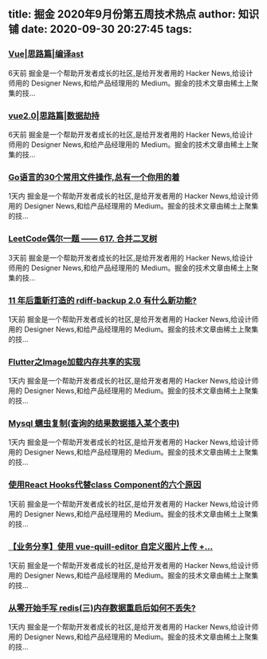 
title: 掘金 2020年9月份第五周技术热点
author: 知识铺
date: 2020-09-30 20:27:45
tags: 
---
  
### [Vue|思路篇|编译ast](https://zshipu.com/t?url=http://juejin.im/post/6875967807922798599/)

 6天前 掘金是一个帮助开发者成长的社区,是给开发者用的 Hacker News,给设计师用的 Designer News,和给产品经理用的 Medium。掘金的技术文章由稀土上聚集的技...

### [vue2.0|思路篇|数据劫持](https://zshipu.com/t?url=http://juejin.im/post/6875854698738352142/)

 6天前 掘金是一个帮助开发者成长的社区,是给开发者用的 Hacker News,给设计师用的 Designer News,和给产品经理用的 Medium。掘金的技术文章由稀土上聚集的技...

### [Go语言的30个常用文件操作,总有一个你用的着](https://zshipu.com/t?url=http://juejin.im/post/6878117337820561421)

 1天内 掘金是一个帮助开发者成长的社区,是给开发者用的 Hacker News,给设计师用的 Designer News,和给产品经理用的 Medium。掘金的技术文章由稀土上聚集的技...

### [LeetCode偶尔一题 —— 617\. 合并二叉树](https://zshipu.com/t?url=http://juejin.im/post/6877184981626519565/)

 3天前 掘金是一个帮助开发者成长的社区,是给开发者用的 Hacker News,给设计师用的 Designer News,和给产品经理用的 Medium。掘金的技术文章由稀土上聚集的技...

### [11 年后重新打造的 rdiff-backup 2.0 有什么新功能?](https://zshipu.com/t?url=http://juejin.im/post/6877935684875878413)

 1天前 掘金是一个帮助开发者成长的社区,是给开发者用的 Hacker News,给设计师用的 Designer News,和给产品经理用的 Medium。掘金的技术文章由稀土上聚集的技...

### [Flutter之Image加载内存共享的实现](https://zshipu.com/t?url=http://juejin.im/post/6878122487675109383)

 1天内 掘金是一个帮助开发者成长的社区,是给开发者用的 Hacker News,给设计师用的 Designer News,和给产品经理用的 Medium。掘金的技术文章由稀土上聚集的技...

### [Mysql 蠕虫复制(查询的结果数据插入某个表中)](https://zshipu.com/t?url=http://juejin.im/post/6878108076403556366)

 1天内 掘金是一个帮助开发者成长的社区,是给开发者用的 Hacker News,给设计师用的 Designer News,和给产品经理用的 Medium。掘金的技术文章由稀土上聚集的技...

### [使用React Hooks代替class Component的六个原因](https://zshipu.com/t?url=http://juejin.im/post/6877848372586217486)

 1天前 掘金是一个帮助开发者成长的社区,是给开发者用的 Hacker News,给设计师用的 Designer News,和给产品经理用的 Medium。掘金的技术文章由稀土上聚集的技...

### [【业务分享】使用 vue-quill-editor 自定义图片上传 +...](https://zshipu.com/t?url=http://juejin.im/post/6877929176167514120)

 1天前 掘金是一个帮助开发者成长的社区,是给开发者用的 Hacker News,给设计师用的 Designer News,和给产品经理用的 Medium。掘金的技术文章由稀土上聚集的技...

### [从零开始手写 redis(三)内存数据重启后如何不丢失?](https://zshipu.com/t?url=http://juejin.im/post/6878108340891844615)

 1天内 掘金是一个帮助开发者成长的社区,是给开发者用的 Hacker News,给设计师用的 Designer News,和给产品经理用的 Medium。掘金的技术文章由稀土上聚集的技...
